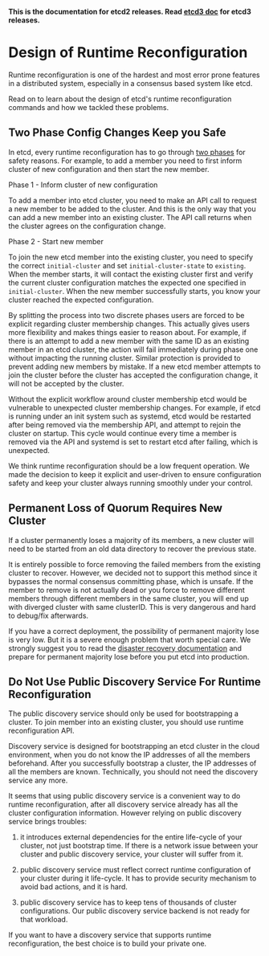 **This is the documentation for etcd2 releases. Read [etcd3 doc][v3-docs] for etcd3 releases.**

[v3-docs]: ../docs.md#documentation


# Design of Runtime Reconfiguration

Runtime reconfiguration is one of the hardest and most error prone features in a distributed system, especially in a consensus based system like etcd.

Read on to learn about the design of etcd's runtime reconfiguration commands and how we tackled these problems.

## Two Phase Config Changes Keep you Safe

In etcd, every runtime reconfiguration has to go through [two phases][add-member] for safety reasons. For example, to add a member you need to first inform cluster of new configuration and then start the new member.

Phase 1 - Inform cluster of new configuration

To add a member into etcd cluster, you need to make an API call to request a new member to be added to the cluster. And this is the only way that you can add a new member into an existing cluster. The API call returns when the cluster agrees on the configuration change.

Phase 2 - Start new member

To join the new etcd member into the existing cluster, you need to specify the correct `initial-cluster` and set `initial-cluster-state` to `existing`. When the member starts, it will contact the existing cluster first and verify the current cluster configuration matches the expected one specified in `initial-cluster`. When the new member successfully starts, you know your cluster reached the expected configuration.

By splitting the process into two discrete phases users are forced to be explicit regarding cluster membership changes. This actually gives users more flexibility and makes things easier to reason about. For example, if there is an attempt to add a new member with the same ID as an existing member in an etcd cluster, the action will fail immediately during phase one without impacting the running cluster. Similar protection is provided to prevent adding new members by mistake. If a new etcd member attempts to join the cluster before the cluster has accepted the configuration change, it will not be accepted by the cluster.

Without the explicit workflow around cluster membership etcd would be vulnerable to unexpected cluster membership changes. For example, if etcd is running under an init system such as systemd, etcd would be restarted after being removed via the membership API, and attempt to rejoin the cluster on startup. This cycle would continue every time a member is removed via the API and systemd is set to restart etcd after failing, which is unexpected.

We think runtime reconfiguration should be a low frequent operation. We made the decision to keep it explicit and user-driven to ensure configuration safety and keep your cluster always running smoothly under your control.

## Permanent Loss of Quorum Requires New Cluster

If a cluster permanently loses a majority of its members, a new cluster will need to be started from an old data directory to recover the previous state.

It is entirely possible to force removing the failed members from the existing cluster to recover. However, we decided not to support this method since it bypasses the normal consensus committing phase, which is unsafe. If the member to remove is not actually dead or you force to remove different members through different members in the same cluster, you will end up with diverged cluster with same clusterID. This is very dangerous and hard to debug/fix afterwards.

If you have a correct deployment, the possibility of permanent majority lose is very low. But it is a severe enough problem that worth special care. We strongly suggest you to read the [disaster recovery documentation][disaster-recovery] and prepare for permanent majority lose before you put etcd into production.

## Do Not Use Public Discovery Service For Runtime Reconfiguration

The public discovery service should only be used for bootstrapping a cluster. To join member into an existing cluster, you should use runtime reconfiguration API.

Discovery service is designed for bootstrapping an etcd cluster in the cloud environment, when you do not know the IP addresses of all the members beforehand. After you successfully bootstrap a cluster, the IP addresses of all the members are known. Technically, you should not need the discovery service any more.

It seems that using public discovery service is a convenient way to do runtime reconfiguration, after all discovery service already has all the cluster configuration information. However relying on public discovery service brings troubles:

1. it introduces external dependencies for the entire life-cycle of your cluster, not just bootstrap time. If there is a network issue between your cluster and public discovery service, your cluster will suffer from it.

2. public discovery service must reflect correct runtime configuration of your cluster during it life-cycle. It has to provide security mechanism to avoid bad actions, and it is hard.

3. public discovery service has to keep tens of thousands of cluster configurations. Our public discovery service backend is not ready for that workload.

If you want to have a discovery service that supports runtime reconfiguration, the best choice is to build your private one.

[add-member]: runtime-configuration.md#add-a-new-member
[disaster-recovery]: admin_guide.md#disaster-recovery

